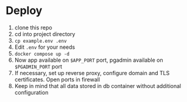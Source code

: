 # Deploy
1. clone this repo
2. cd into project directory
3. `cp example.env .env`
4. Edit `.env` for your needs
5. `docker compose up -d`
6. Now app available on `$APP_PORT` port, pgadmin available on `$PGADMIN_PORT` port
7. If necessary, set up reverse proxy, configure domain and TLS certificates. Open ports in firewall
8. Keep in mind that all data stored in db container without additional configuration
